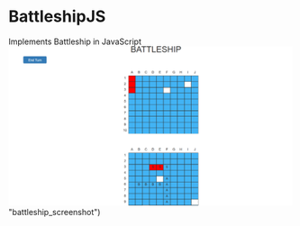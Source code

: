 # BattleshipJS
Implements Battleship in JavaScript  
![alt text](screenshot.png) "battleship_screenshot")  
